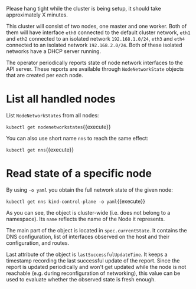 Please hang tight while the cluster is being setup, it should take approximately
X minutes.

This cluster will consist of two nodes, one master and one worker. Both of them
will have interface `eth0` connected to the default cluster network, `eth1` and
`eth2` connected to an isolated network `192.168.1.0/24`, `eth3` and `eth4`
connected to an isolated network `192.168.2.0/24`. Both of these isolated
networks have a DHCP server running.

The operator periodically reports state of node network interfaces to the API
server. These reports are available through `NodeNetworkState` objects that are
created per each node.

# List all handled nodes

List `NodeNetworkStates` from all nodes:

`kubectl get nodenetworkstates`{{execute}}

You can also use short name `nns` to reach the same effect:

`kubectl get nns`{{execute}}

# Read state of a specific node

By using `-o yaml` you obtain the full network state of the given node:

`kubectl get nns kind-control-plane -o yaml`{{execute}}

As you can see, the object is cluster-wide (i.e. does not belong to a
namespace). Its `name` reflects the name of the Node it represents.

The main part of the object is located in `spec.currentState`. It contains the
DNS configuration, list of interfaces observed on the host and their
configuration, and routes.

<!-- TODO: Link API introduction once it is added to docs -->

Last attribute of the object is `lastSuccessfulUpdateTime`. It keeps a timestamp
recording the last successful update of the report. Since the report is updated
periodically and won't get updated while the node is not reachable (e.g. during
reconfiguration of networking), this value can be used to evaluate whether the
observed state is fresh enough.
